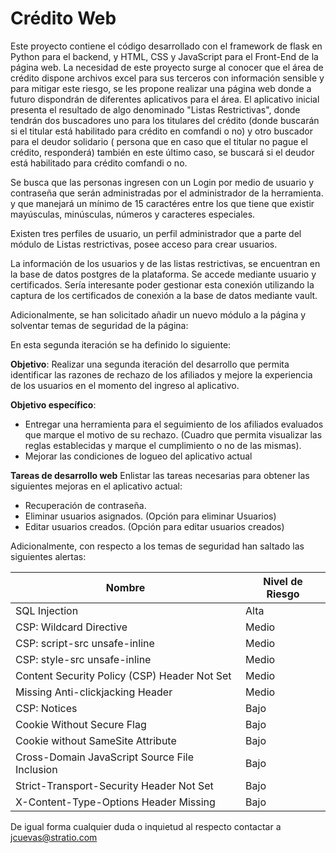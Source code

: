 # Crédito Web
Este proyecto contiene el código desarrollado con el framework de flask en Python para el backend, y HTML, CSS y JavaScript para el Front-End de la página web. 
La necesidad de este proyecto surge al conocer que el área de crédito dispone archivos excel para sus terceros con información sensible y para mitigar este riesgo, se les propone realizar una página web donde a futuro dispondrán de diferentes aplicativos para el área. El aplicativo inicial presenta el resultado de algo denominado "Listas Restrictivas", donde tendrán dos buscadores uno para los titulares del crédito (donde buscarán si el titular está habilitado para crédito en comfandi o no) y otro buscador para el deudor solidario ( persona que en caso que el titular no pague el crédito, responderá) también en este último caso, se buscará si el deudor está habilitado para crédito comfandi o no.

Se busca que las personas ingresen con un Login por medio de usuario y contraseña que serán administradas por el administrador de la herramienta. y que manejará un mínimo de 15 caractéres entre los que tiene que existir mayúsculas, minúsculas, números y caracteres especiales.

Existen tres perfiles de usuario, un perfil administrador que a parte del módulo de Listas restrictivas, posee acceso para crear usuarios.

La información de los usuarios y de las listas restrictivas, se encuentran en la base de datos postgres de la plataforma. Se accede mediante usuario y certificados. Sería interesante poder gestionar esta conexión utilizando la captura de los certificados de conexión a la base de datos mediante vault. 

Adicionalmente, se han solicitado añadir un nuevo módulo a la página y solventar temas de seguridad de la página:

En esta segunda iteración se ha definido lo siguiente:

**Objetivo**: Realizar una segunda iteración del desarrollo que permita identificar las razones de
rechazo de los afiliados y mejore la experiencia de los usuarios en el momento del ingreso al
aplicativo.

**Objetivo específico**:
- Entregar una herramienta para el seguimiento de los afiliados evaluados que marque
el motivo de su rechazo. (Cuadro que permita visualizar las reglas establecidas y
marque el cumplimiento o no de las mismas).
- Mejorar las condiciones de logueo del aplicativo actual

**Tareas de desarrollo web**
Enlistar las tareas necesarias para obtener las siguientes mejoras en el aplicativo actual:
- Recuperación de contraseña.
- Eliminar usuarios asignados. (Opción para eliminar Usuarios)
- Editar usuarios creados. (Opción para editar usuarios creados)

Adicionalmente, con respecto a los temas de seguridad han saltado las siguientes alertas:

| Nombre                                               | Nivel de Riesgo |
| ---------------------------------------------------- | --------------- |
| SQL Injection                                        | Alta            |
| CSP: Wildcard Directive                              | Medio           |
| CSP: script-src unsafe-inline                        | Medio           |
| CSP: style-src unsafe-inline                         | Medio           |
| Content Security Policy (CSP) Header Not Set          | Medio           |
| Missing Anti-clickjacking Header                     | Medio           |
| CSP: Notices                                         | Bajo            |
| Cookie Without Secure Flag                            | Bajo            |
| Cookie without SameSite Attribute                     | Bajo            |
| Cross-Domain JavaScript Source File Inclusion         | Bajo            |
| Strict-Transport-Security Header Not Set              | Bajo            |
| X-Content-Type-Options Header Missing                 | Bajo            |


De igual forma cualquier duda o inquietud al respecto contactar a jcuevas@stratio.com 


